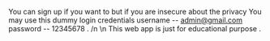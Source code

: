 You can sign up if you want to but if you are insecure about the privacy You may use this dummy login credentials
username -- admin@gmail.com
password -- 12345678 . /n \n
This web app is just for educational purpose . 
